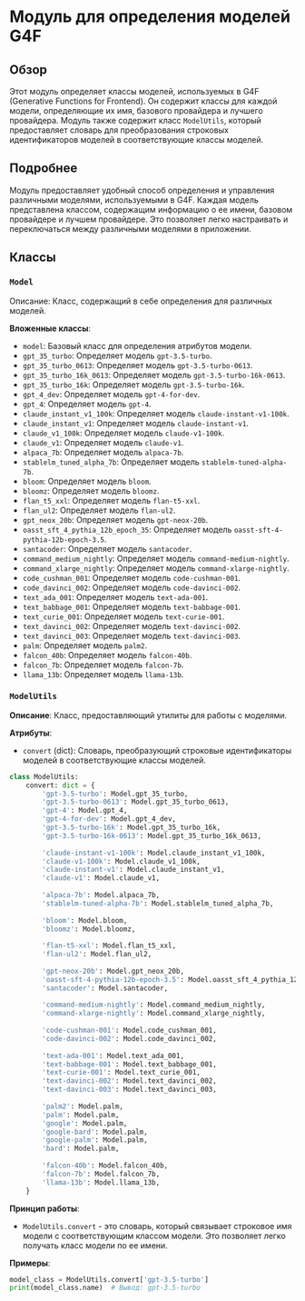 # Модуль для определения моделей G4F

## Обзор

Этот модуль определяет классы моделей, используемых в G4F (Generative Functions for Frontend).
Он содержит классы для каждой модели, определяющие их имя, базового провайдера и лучшего провайдера.
Модуль также содержит класс `ModelUtils`, который предоставляет словарь для преобразования строковых идентификаторов моделей в соответствующие классы моделей.

## Подробнее

Модуль предоставляет удобный способ определения и управления различными моделями, используемыми в G4F.
Каждая модель представлена классом, содержащим информацию о ее имени, базовом провайдере и лучшем провайдере.
Это позволяет легко настраивать и переключаться между различными моделями в приложении.

## Классы

### `Model`

Описание: Класс, содержащий в себе определения для различных моделей.

**Вложенные классы**:
- `model`: Базовый класс для определения атрибутов модели.
- `gpt_35_turbo`: Определяет модель `gpt-3.5-turbo`.
- `gpt_35_turbo_0613`: Определяет модель `gpt-3.5-turbo-0613`.
- `gpt_35_turbo_16k_0613`: Определяет модель `gpt-3.5-turbo-16k-0613`.
- `gpt_35_turbo_16k`: Определяет модель `gpt-3.5-turbo-16k`.
- `gpt_4_dev`: Определяет модель `gpt-4-for-dev`.
- `gpt_4`: Определяет модель `gpt-4`.
- `claude_instant_v1_100k`: Определяет модель `claude-instant-v1-100k`.
- `claude_instant_v1`: Определяет модель `claude-instant-v1`.
- `claude_v1_100k`: Определяет модель `claude-v1-100k`.
- `claude_v1`: Определяет модель `claude-v1`.
- `alpaca_7b`: Определяет модель `alpaca-7b`.
- `stablelm_tuned_alpha_7b`: Определяет модель `stablelm-tuned-alpha-7b`.
- `bloom`: Определяет модель `bloom`.
- `bloomz`: Определяет модель `bloomz`.
- `flan_t5_xxl`: Определяет модель `flan-t5-xxl`.
- `flan_ul2`: Определяет модель `flan-ul2`.
- `gpt_neox_20b`: Определяет модель `gpt-neox-20b`.
- `oasst_sft_4_pythia_12b_epoch_35`: Определяет модель `oasst-sft-4-pythia-12b-epoch-3.5`.
- `santacoder`: Определяет модель `santacoder`.
- `command_medium_nightly`: Определяет модель `command-medium-nightly`.
- `command_xlarge_nightly`: Определяет модель `command-xlarge-nightly`.
- `code_cushman_001`: Определяет модель `code-cushman-001`.
- `code_davinci_002`: Определяет модель `code-davinci-002`.
- `text_ada_001`: Определяет модель `text-ada-001`.
- `text_babbage_001`: Определяет модель `text-babbage-001`.
- `text_curie_001`: Определяет модель `text-curie-001`.
- `text_davinci_002`: Определяет модель `text-davinci-002`.
- `text_davinci_003`: Определяет модель `text-davinci-003`.
- `palm`: Определяет модель `palm2`.
- `falcon_40b`: Определяет модель `falcon-40b`.
- `falcon_7b`: Определяет модель `falcon-7b`.
- `llama_13b`: Определяет модель `llama-13b`.

### `ModelUtils`

**Описание**: Класс, предоставляющий утилиты для работы с моделями.

**Атрибуты**:
- `convert` (dict): Словарь, преобразующий строковые идентификаторы моделей в соответствующие классы моделей.

```python
class ModelUtils:
    convert: dict = {
        'gpt-3.5-turbo': Model.gpt_35_turbo,
        'gpt-3.5-turbo-0613': Model.gpt_35_turbo_0613,
        'gpt-4': Model.gpt_4,
        'gpt-4-for-dev': Model.gpt_4_dev,
        'gpt-3.5-turbo-16k': Model.gpt_35_turbo_16k,
        'gpt-3.5-turbo-16k-0613': Model.gpt_35_turbo_16k_0613,
        
        'claude-instant-v1-100k': Model.claude_instant_v1_100k,
        'claude-v1-100k': Model.claude_v1_100k,
        'claude-instant-v1': Model.claude_instant_v1,
        'claude-v1': Model.claude_v1,
        
        'alpaca-7b': Model.alpaca_7b,
        'stablelm-tuned-alpha-7b': Model.stablelm_tuned_alpha_7b,
        
        'bloom': Model.bloom,
        'bloomz': Model.bloomz,
        
        'flan-t5-xxl': Model.flan_t5_xxl,
        'flan-ul2': Model.flan_ul2,
        
        'gpt-neox-20b': Model.gpt_neox_20b,
        'oasst-sft-4-pythia-12b-epoch-3.5': Model.oasst_sft_4_pythia_12b_epoch_35,
        'santacoder': Model.santacoder,
        
        'command-medium-nightly': Model.command_medium_nightly,
        'command-xlarge-nightly': Model.command_xlarge_nightly,
        
        'code-cushman-001': Model.code_cushman_001,
        'code-davinci-002': Model.code_davinci_002,
        
        'text-ada-001': Model.text_ada_001,
        'text-babbage-001': Model.text_babbage_001,
        'text-curie-001': Model.text_curie_001,
        'text-davinci-002': Model.text_davinci_002,
        'text-davinci-003': Model.text_davinci_003,
        
        'palm2': Model.palm,
        'palm': Model.palm,
        'google': Model.palm,
        'google-bard': Model.palm,
        'google-palm': Model.palm,
        'bard': Model.palm,
        
        'falcon-40b': Model.falcon_40b,
        'falcon-7b': Model.falcon_7b,
        'llama-13b': Model.llama_13b,
    }
```

**Принцип работы**:
   - `ModelUtils.convert` - это словарь, который связывает строковое имя модели с соответствующим классом модели.
     Это позволяет легко получать класс модели по ее имени.

**Примеры**:

```python
model_class = ModelUtils.convert['gpt-3.5-turbo']
print(model_class.name)  # Вывод: gpt-3.5-turbo
